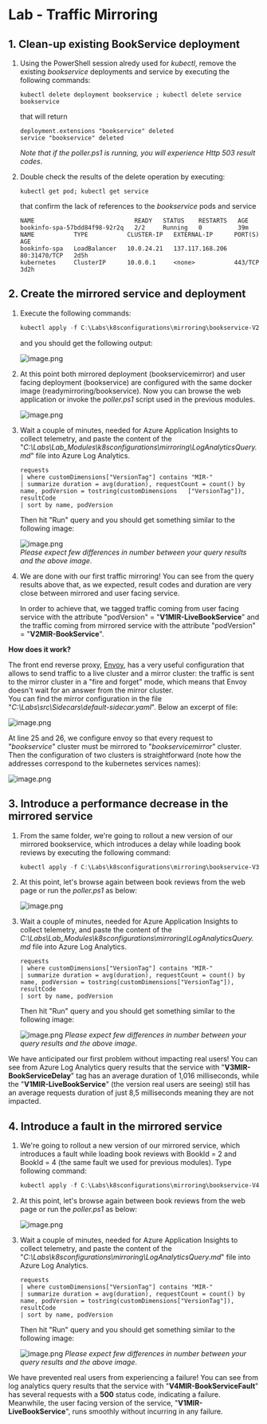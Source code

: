 # Lab - Traffic Mirroring

## 1. Clean-up existing BookService deployment

1. Using the PowerShell session alredy used for _kubectl_, remove the existing _bookservice_ deployments and service by executing the following commands:

    ```plain
    kubectl delete deployment bookservice ; kubectl delete service bookservice
    ```

    that will return

    ```plain
    deployment.extensions "bookservice" deleted
    service "bookservice" deleted
    ```
    _Note that if the poller.ps1 is running, you will experience Http 503 result codes_.

2. Double check the results of the delete operation by executing:

    ```dos
    kubectl get pod; kubectl get service
    ```

    that confirm the lack of references to the _bookservice_ pods and service

    ```plain
    NAME                            READY   STATUS    RESTARTS   AGE
    bookinfo-spa-57bdd84f98-92r2q   2/2     Running   0          39m
    NAME           TYPE           CLUSTER-IP   EXTERNAL-IP      PORT(S)        AGE
    bookinfo-spa   LoadBalancer   10.0.24.21   137.117.168.206  80:31470/TCP   2d5h
    kubernetes     ClusterIP      10.0.0.1     <none>           443/TCP        3d2h
    ```

## 2. Create the mirrored service and deployment

1. Execute the following commands:

    ```powershell
    kubectl apply -f C:\Labs\k8sconfigurations\mirroring\bookservice-V2-mirroring.yaml ; kubectl get services; kubectl get deployments
    ```

   and you should get the following output:  

   ![image.png](https://github.com/felucian/Ready-AI-APP-ST304/blob/master-private/Lab_Modules/04_TrafficMirroring/imgs/image-a8e9d79a-18bd-44ac-9cb0-f0ac028221a6.png?raw=true)

2. At this point both mirrored deployment (bookservicemirror) and user facing deployment (bookservice) are configured with the same docker image (readymirroring/bookservice). Now you can browse the web application or invoke the _poller.ps1_ script used in the previous modules.

   ![image.png](https://github.com/felucian/Ready-AI-APP-ST304/blob/master-private/Lab_Modules/04_TrafficMirroring/imgs/image-acc4a3b4-a429-4243-b5e0-3cb1c07850f8.png?raw=true)

3. Wait a couple of minutes, needed for Azure Application Insights to collect telemetry, and paste the content of the "_C:\Labs\Lab_Modules\k8sconfigurations\mirroring\LogAnalyticsQuery.md_" file into Azure Log Analytics.

   ```plain
   requests
   | where customDimensions["VersionTag"] contains "MIR-"
   | summarize duration = avg(duration), requestCount = count() by name, podVersion = tostring(customDimensions   ["VersionTag"]), resultCode
   | sort by name, podVersion
   ```

   Then hit "Run" query and you should get something similar to the following image:  

   ![image.png](https://github.com/felucian/Ready-AI-APP-ST304/blob/master-private/Lab_Modules/04_TrafficMirroring/imgs/image-d02fbdc2-5510-4204-9809-706954155ed9.png?raw=true)  
   _Please expect few differences in number between your query results and the above image_.

4. We are done with our first traffic mirroring! You can see from the query results above that, as we expected, result codes and duration are very close between mirrored and user facing service.

   In order to achieve that, we tagged traffic coming from user facing service with the attribute "podVersion" = "**V1MIR-LiveBookService**" and the traffic coming from mirrored service with the attribute "podVersion" = "**V2MIR-BookService**".

**How does it work?**

The front end reverse proxy, [Envoy](https://www.envoyproxy.io/), has a very useful configuration that allows to send traffic to a live cluster and a mirror cluster: the traffic is sent to the mirror cluster in a "fire and forget" mode, which means that Envoy doesn't wait for an answer from the mirror cluster.  
You can find the mirror configuration in the file "_C:\Labs\src\Sidecars\default-sidecar.yaml_". Below an excerpt of file:

![image.png](https://github.com/felucian/Ready-AI-APP-ST304/blob/master-private/Lab_Modules/04_TrafficMirroring/imgs/image-0f5fe834-0adc-4018-8aeb-ab2296b303f1.png?raw=true)

At line 25 and 26, we configure envoy so that every request to "_bookservice_" cluster must be mirrored to "_bookservicemirror_" cluster.  
Then the configuration of two clusters is straightforward (note how the addresses correspond to the kubernetes services names):

![image.png](https://github.com/felucian/Ready-AI-APP-ST304/blob/master-private/Lab_Modules/04_TrafficMirroring/imgs/image-1c22b56b-c325-4fe4-a34b-5db9f2e54e74.png?raw=true)

## 3. Introduce a performance decrease in the mirrored service

1. From the same folder, we're going to rollout a new version of our mirrored bookservice, which introduces a delay while loading book reviews by executing the following command:  

   ```powershell
   kubectl apply -f C:\Labs\k8sconfigurations\mirroring\bookservice-V3-delays.yaml
   ```

2. At this point, let's browse again between book reviews from the web page or run the _poller.ps1_ as below:  

   ![image.png](https://github.com/felucian/Ready-AI-APP-ST304/blob/master-private/Lab_Modules/04_TrafficMirroring/imgs/image-acc4a3b4-a429-4243-b5e0-3cb1c07850f8.png?raw=true)

3. Wait a couple of minutes, needed for Azure Application Insights to collect telemetry, and paste the content of the _C:\Labs\Lab_Modules\k8sconfigurations\mirroring\LogAnalyticsQuery.md_ file into Azure Log Analytics.

   ```plain
   requests
   | where customDimensions["VersionTag"] contains "MIR-"
   | summarize duration = avg(duration), requestCount = count() by name, podVersion = tostring(customDimensions["VersionTag"]), resultCode
   | sort by name, podVersion
   ```

   Then hit "Run" query and you should get something similar to the following image:

   ![image.png](https://github.com/felucian/Ready-AI-APP-ST304/blob/master-private/Lab_Modules/04_TrafficMirroring/imgs/image-b8616c82-b892-44a2-86ba-9df3e048b002.png?raw=true)
   _Please expect few differences in number between your query results and the above image_.

We have anticipated our first problem without impacting real users! You can see from Azure Log Analytics query results that the service with "**V3MIR-BookServiceDelay**" tag has an average duration of 1,016 milliseconds, while the "**V1MIR-LiveBookService**" (the version real users are seeing) still has an average requests duration of just 8,5 milliseconds meaning they are not impacted.

## 4. Introduce a fault in the mirrored service

1. We're going to rollout a new version of our mirrored service, which introduces a fault while loading book reviews with BookId = 2 and BookId = 4 (the same fault we used for previous modules). Type following command:  

   ```powershell
   kubectl apply -f C:\Labs\k8sconfigurations\mirroring\bookservice-V4-fault.yaml
   ```

2. At this point, let's browse again between book reviews from the web page or run the _poller.ps1_ as below:  

   ![image.png](https://github.com/felucian/Ready-AI-APP-ST304/blob/master-private/Lab_Modules/04_TrafficMirroring/imgs/image-acc4a3b4-a429-4243-b5e0-3cb1c07850f8.png?raw=true)

3. Wait a couple of minutes, needed for Azure Application Insights to collect telemetry, and paste the content of the "_C:\Labs\k8sconfigurations\mirroring\LogAnalyticsQuery.md_" file into Azure Log Analytics.

   ```plain
   requests
   | where customDimensions["VersionTag"] contains "MIR-"
   | summarize duration = avg(duration), requestCount = count() by name, podVersion = tostring(customDimensions["VersionTag"]), resultCode
   | sort by name, podVersion
   ```

   Then hit "Run" query and you should get something similar to the following image:

   ![image.png](https://github.com/felucian/Ready-AI-APP-ST304/blob/master-private/Lab_Modules/04_TrafficMirroring/imgs/image-abf28799-a7e3-4031-b31d-fe60ef532bb8.png?raw=true)
   _Please expect few differences in number between your query results and the above image_.

We have prevented real users from experiencing a failure! You can see from log analytics query results that the service with "**V4MIR-BookServiceFault**" has several requests with a **500** status code, indicating a failure. Meanwhile, the user facing version of the service, "**V1MIR-LiveBookService**", runs smoothly without incurring in any failure.